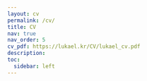 ```yaml
---
layout: cv
permalink: /cv/
title: CV
nav: true
nav_order: 5
cv_pdf: https://lukael.kr/CV/lukael_cv.pdf
description: 
toc:
  sidebar: left
---
```

